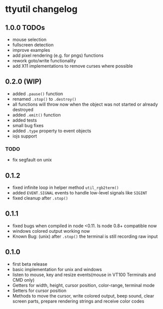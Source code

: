 # ttyutil changelog

## 1.0.0 TODOs

 - mouse selection
 - fullscreen detection
 - improve examples
 - add pixel rendering (e.g. for pngs) functions
 - rework goto/write functionality
 - add X11 implementations to remove curses where possible

## 0.2.0 (WIP)

 - added `.pause()` function
 - renamed `.stop()` to `.destroy()`
 - all functions will throw now when the object was not started or already
 destroyed
 - added `.emit()` function
 - added tests
 - small bug fixes
 - added `.type` property to event objects
 - iojs support

### TODO

 - fix segfault on unix

## 0.1.2

 - fixed infinite loop in helper method `util_rgb2term()`
 - added `EVENT.SIGNAL` events to handle low-level signals like `SIGINT`
 - fixed cleanup after `.stop()`

## 0.1.1

 - fixed bugs when compiled in node <0.11. Is node 0.8+ compatible now
 - windows colored output working now
 - Known Bug: (unix) after `.stop()` the terminal is still recording raw input

## 0.1.0

 - first beta release
 - basic implementation for unix and windows
 - listen to mouse, key and resize events(mouse in VT100 Terminals and CMD only)
 - Getters for width, height, cursor position, color-range, terminal mode
 - Setters for cursor position
 - Methods to move the cursor, write colored output, beep sound, clear screen
 parts, prepare rendering strings and receive color codes

